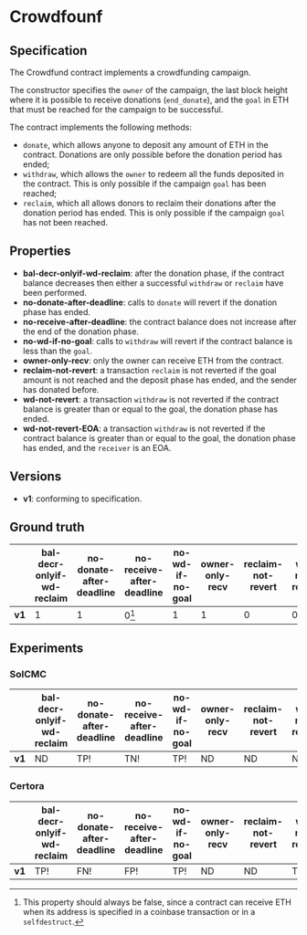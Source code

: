 # Crowdfounf
## Specification
The Crowdfund contract implements a crowdfunding campaign. 

The constructor specifies the `owner` of the campaign, the last block height where it is possible to receive donations (`end_donate`), and the `goal` in ETH that must be reached for the campaign to be successful. 

The contract implements the following methods:
- `donate`, which allows anyone to deposit any amount of ETH in the contract. Donations are only possible before the donation period has ended;
- `withdraw`, which allows the `owner` to redeem all the funds deposited in the contract. This is only possible if the campaign `goal` has been reached;   
- `reclaim`, which all allows donors to reclaim their donations after the donation period has ended. This is only possible if the campaign `goal` has not been reached.

## Properties
- **bal-decr-onlyif-wd-reclaim**: after the donation phase, if the contract balance decreases then  either a successful `withdraw` or `reclaim` have been performed.
- **no-donate-after-deadline**: calls to `donate` will revert if the donation phase has ended.
- **no-receive-after-deadline**: the contract balance does not increase after the end of the donation phase.
- **no-wd-if-no-goal**: calls to `withdraw` will revert if the contract balance is less than the `goal`.
- **owner-only-recv**: only the owner can receive ETH from the contract.
- **reclaim-not-revert**: a transaction `reclaim` is not reverted if the goal amount is not reached and the deposit phase has ended, and the sender has donated before.
- **wd-not-revert**: a transaction `withdraw` is not reverted if the contract balance is greater than or equal to the goal, the donation phase has ended.
- **wd-not-revert-EOA**: a transaction `withdraw` is not reverted if the contract balance is greater than or equal to the goal, the donation phase has ended, and the `receiver` is an EOA.

## Versions
- **v1**: conforming to specification.

## Ground truth
|        | bal-decr-onlyif-wd-reclaim | no-donate-after-deadline   | no-receive-after-deadline  | no-wd-if-no-goal           | owner-only-recv            | reclaim-not-revert         | wd-not-revert              | wd-not-revert-EOA          |
|--------|----------------------------|----------------------------|----------------------------|----------------------------|----------------------------|----------------------------|----------------------------|----------------------------|
| **v1** | 1                          | 1                          | 0[^1]                      | 1                          | 1                          | 0                          | 0                          | 1                          |
 
[^1]: This property should always be false, since a contract can receive ETH when its address is specified in a coinbase transaction or in a `selfdestruct`.


## Experiments

### SolCMC
|        | bal-decr-onlyif-wd-reclaim | no-donate-after-deadline   | no-receive-after-deadline  | no-wd-if-no-goal           | owner-only-recv            | reclaim-not-revert         | wd-not-revert              | wd-not-revert-EOA          |
|--------|----------------------------|----------------------------|----------------------------|----------------------------|----------------------------|----------------------------|----------------------------|----------------------------|
| **v1** | ND                         | TP!                        | TN!                        | TP!                        | ND                         | ND                         | ND                         | ND                         |
 
### Certora
|        | bal-decr-onlyif-wd-reclaim | no-donate-after-deadline   | no-receive-after-deadline  | no-wd-if-no-goal           | owner-only-recv            | reclaim-not-revert         | wd-not-revert              | wd-not-revert-EOA          |
|--------|----------------------------|----------------------------|----------------------------|----------------------------|----------------------------|----------------------------|----------------------------|----------------------------|
| **v1** | TP!                        | FN!                        | FP!                        | TP!                        | ND                         | ND                         | TN!                        | FN!                        |
